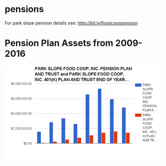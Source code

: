 # pensions

For park slope pension details see: 
 http://bit.ly/foodcooppension 


# Pension Plan Assets from 2009-2016
![table](https://github.com/civic-data/pensions/blob/master/parkslopefoodcoop/pension_parkslopefoodcoop_plan_assets_2009_2016.png "table")
